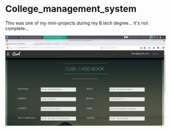 # College_management_system
This was one of my mini-projects during my B.tech degree...  It's not complete...


![alt text](screenshots/addbook.png "Description goes here")
